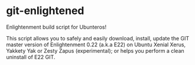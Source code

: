 # git-enlightened
Enlightenment build script for Ubunteros!

This script allows you to safely and easily download, install, update the GIT
master version of Enlightenment 0.22 (a.k.a E22) on Ubuntu Xenial Xerus,
Yakkety Yak or Zesty Zapus (experimental); or helps you perform
a clean uninstall of E22 GIT.


